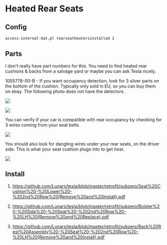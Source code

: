 # Heated Rear Seats

## Config

```bash
access-internal-dat.pl rearseatheatersinstalled 1
```

## Parts

I don't really have part numbers for this. You need to find heated rear cushions & backs from a salvage yard or maybe you can ask Tesla nicely.

1005778-00-B - If you want occupancy detection, look for 3 silver parts on the bottom of the cushion. Typically only sold in EU, so you can buy them on ebay. The following photo does not have the detectors. 

![](https://i.imgur.com/QesbQTI.png)

![](https://i.imgur.com/IMS6c45.png)

You can verify if your car is compatible with rear occupancy by checking for 3 wires coming from your seat belts

![](https://i.imgur.com/FUop69C.png)

You should also look for dangling wires under your rear seats, on the driver side. This is what your seat cushion plugs into to get heat.

![](https://i.imgur.com/fAEu4X7.png)

## Install

1. https://github.com/Lunars/tesla/blob/master/retrofit/subzero/Seat%20Cushion%20-%20Lower%20-%202nd%20Row%20(Remove%20and%20Install).pdf

2. https://github.com/Lunars/tesla/blob/master/retrofit/subzero/Bolster%20-%20Side%20-%20Seat%20-%202nd%20Row%20-%20LH%20(Remove%20and%20Replace).pdf

3. https://github.com/Lunars/tesla/blob/master/retrofit/subzero/Back%20Rest%20Assembly%20-%20Seat%20-%202nd%20Row%20-%20LH%20(Remove%20and%20Install).pdf
